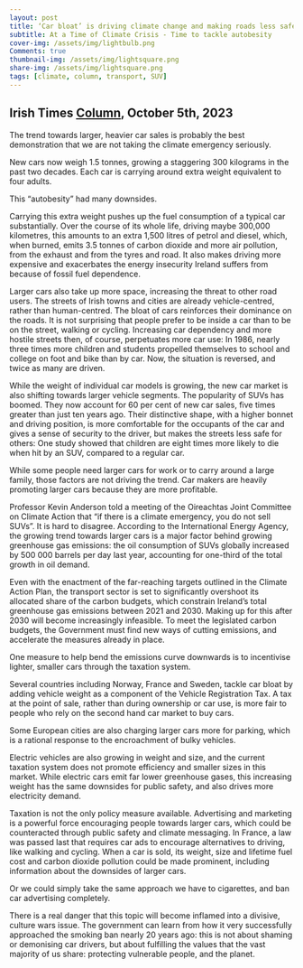 ```yaml
---
layout: post
title: ‘Car bloat’ is driving climate change and making roads less safe
subtitle: At a Time of Climate Crisis - Time to tackle autobesity
cover-img: /assets/img/lightbulb.png
Comments: true
thumbnail-img: /assets/img/lightsquare.png
share-img: /assets/img/lightsquare.png
tags: [climate, column, transport, SUV]
---
```


## Irish Times [Column](https://www.irishtimes.com/environment/climate-crisis/2023/10/05/car-bloat-is-driving-climate-change-and-making-roads-less-safe/), October 5th, 2023

The trend towards larger, heavier car sales is probably the best demonstration that we are not taking the climate emergency seriously.

New cars now weigh 1.5 tonnes, growing a staggering 300 kilograms in the past two decades. Each car is carrying around extra weight equivalent to four adults.

This “autobesity” had many downsides.

Carrying this extra weight pushes up the fuel consumption of a typical car substantially. Over the course of its whole life, driving maybe 300,000 kilometres, this amounts to an extra 1,500 litres of petrol and diesel, which, when burned, emits 3.5 tonnes of carbon dioxide and more air pollution, from the exhaust and from the tyres and road. It also makes driving more expensive and exacerbates the energy insecurity Ireland suffers from because of fossil fuel dependence.

Larger cars also take up more space, increasing the threat to other road users. The streets of Irish towns and cities are already vehicle-centred, rather than human-centred. The bloat of cars reinforces their dominance on the roads. It is not surprising that people prefer to be inside a car than to be on the street, walking or cycling. Increasing car dependency and more hostile streets then, of course, perpetuates more car use: In 1986, nearly three times more children and students propelled themselves to school and college on foot and bike than by car. Now, the situation is reversed, and twice as many are driven.

While the weight of individual car models is growing, the new car market is also shifting towards larger vehicle segments. The popularity of SUVs has boomed. They now account for 60 per cent of new car sales, five times greater than just ten years ago. Their distinctive shape, with a higher bonnet and driving position, is more comfortable for the occupants of the car and gives a sense of security to the driver, but makes the streets less safe for others: One study showed that children are eight times more likely to die when hit by an SUV, compared to a regular car.

While some people need larger cars for work or to carry around a large family, those factors are not driving the trend. Car makers are heavily promoting larger cars because they are more profitable.

Professor Kevin Anderson told a meeting of the Oireachtas Joint Committee on Climate Action that “if there is a climate emergency, you do not sell SUVs”. It is hard to disagree. According to the International Energy Agency, the growing trend towards larger cars is a major factor behind growing greenhouse gas emissions: the oil consumption of SUVs globally increased by 500 000 barrels per day last year, accounting for one-third of the total growth in oil demand.

Even with the enactment of the far-reaching targets outlined in the Climate Action Plan, the transport sector is set to significantly overshoot its allocated share of the carbon budgets, which constrain Ireland’s total greenhouse gas emissions between 2021 and 2030. Making up for this after 2030 will become increasingly infeasible. To meet the legislated carbon budgets, the Government must find new ways of cutting emissions, and accelerate the measures already in place.

One measure to help bend the emissions curve downwards is to incentivise lighter, smaller cars through the taxation system.

Several countries including Norway, France and Sweden, tackle car bloat by adding vehicle weight as a component of the Vehicle Registration Tax. A tax at the point of sale, rather than during ownership or car use, is more fair to people who rely on the second hand car market to buy cars.

Some European cities are also charging larger cars more for parking, which is a rational response to the encroachment of bulky vehicles.

Electric vehicles are also growing in weight and size, and the current taxation system does not promote efficiency and smaller sizes in this market. While electric cars emit far lower greenhouse gases, this increasing weight has the same downsides for public safety, and also drives more electricity demand.

Taxation is not the only policy measure available. Advertising and marketing is a powerful force encouraging people towards larger cars, which could be counteracted through public safety and climate messaging. In France, a law was passed last that requires car ads to encourage alternatives to driving, like walking and cycling. When a car is sold, its weight, size and lifetime fuel cost and carbon dioxide pollution could be made prominent, including information about the downsides of larger cars.

Or we could simply take the same approach we have to cigarettes, and ban car advertising completely.

There is a real danger that this topic will become inflamed into a divisive, culture wars issue. The government can learn from how it very successfully approached the smoking ban nearly 20 years ago: this is not about shaming or demonising car drivers, but about fulfilling the values that the vast majority of us share: protecting vulnerable people, and the planet.
